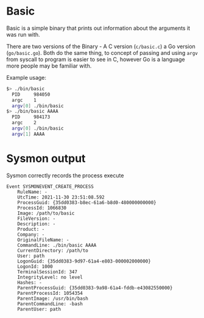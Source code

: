 # Basic
Basic is a simple binary that prints out information about the arguments it was run with.

There are two versions of the Binary - A C version (`c/basic.c`) a Go version (`go/basic.go`).
Both do the same thing, to concept of passing and using `argv` from syscall to program is easier
to see in C, however Go is a language more people may be familiar with.

Example usage:
```bash
$> ./bin/basic
  PID     984050
  argc    1
  argv[0] ./bin/basic
$> ./bin/basic AAAA
  PID     984173
  argc    2
  argv[0] ./bin/basic
  argv[1] AAAA
```

# Sysmon output
Sysmon correctly records the process execute
```
Event SYSMONEVENT_CREATE_PROCESS
    RuleName: -
    UtcTime: 2021-11-30 23:51:08.592
    ProcessGuid: {35dd0383-b8ec-61a6-b8d0-480000000000}
    ProcessId: 1066830
    Image: /path/to/basic
    FileVersion: -
    Description: -
    Product: -
    Company: -
    OriginalFileName: -
    CommandLine: ./bin/basic AAAA
    CurrentDirectory: /path/to
    User: path
    LogonGuid: {35dd0383-9d97-61a4-e803-000002000000}
    LogonId: 1000
    TerminalSessionId: 347
    IntegrityLevel: no level
    Hashes: -
    ParentProcessGuid: {35dd0383-9a98-61a4-fddb-e43082550000}
    ParentProcessId: 1054354
    ParentImage: /usr/bin/bash
    ParentCommandLine: -bash
    ParentUser: path
```
